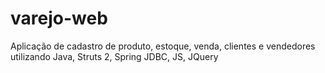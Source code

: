 # varejo-web
Aplicação de cadastro de produto, estoque, venda, clientes e vendedores utilizando Java, Struts 2, Spring JDBC, JS, JQuery
